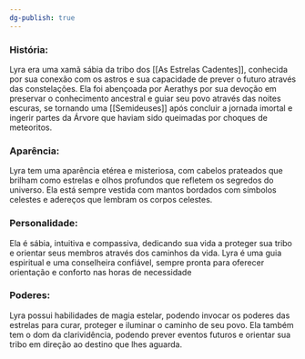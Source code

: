 ```yaml
---
dg-publish: true
---
```


### História:

Lyra era uma xamã sábia da tribo dos [[As Estrelas Cadentes]], conhecida por sua conexão com os astros e sua capacidade de prever o futuro através das constelações. Ela foi abençoada por Aerathys por sua devoção em preservar o conhecimento ancestral e guiar seu povo através das noites escuras, se tornando uma [[Semideuses]] após concluir a jornada imortal e ingerir partes da Árvore que haviam sido queimadas por choques de meteoritos. 
###  Aparência:

Lyra tem uma aparência etérea e misteriosa, com cabelos prateados que brilham como estrelas e olhos profundos que refletem os segredos do universo. Ela está sempre vestida com mantos bordados com símbolos celestes e adereços que lembram os corpos celestes.
### Personalidade:

Ela é sábia, intuitiva e compassiva, dedicando sua vida a proteger sua tribo e orientar seus membros através dos caminhos da vida. Lyra é uma guia espiritual e uma conselheira confiável, sempre pronta para oferecer orientação e conforto nas horas de necessidade

### Poderes:

Lyra possui habilidades de magia estelar, podendo invocar os poderes das estrelas para curar, proteger e iluminar o caminho de seu povo. Ela também tem o dom da clarividência, podendo prever eventos futuros e orientar sua tribo em direção ao destino que lhes aguarda.